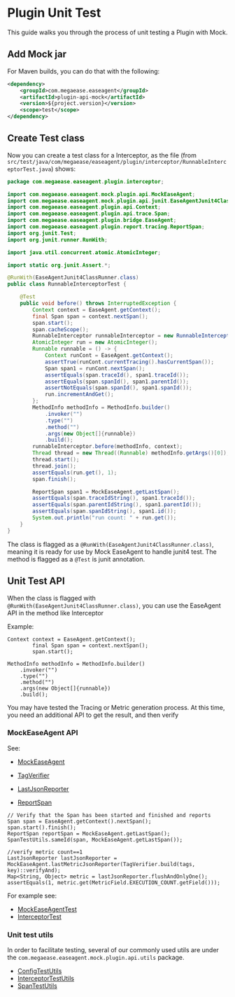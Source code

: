 # Plugin Unit Test

This guide walks you through the process of unit testing a Plugin with Mock.

## Add Mock jar

For Maven builds, you can do that with the following:

```xml
<dependency>
    <groupId>com.megaease.easeagent</groupId>
    <artifactId>plugin-api-mock</artifactId>
    <version>${project.version}</version>
    <scope>test</scope>
</dependency>
```

## Create Test class

Now you can create a test class for a Interceptor, as the file (from `src/test/java/com/megaease/easeagent/plugin/interceptor/RunnableInterceptorTest.java`) shows:

```java
package com.megaease.easeagent.plugin.interceptor;

import com.megaease.easeagent.mock.plugin.api.MockEaseAgent;
import com.megaease.easeagent.mock.plugin.api.junit.EaseAgentJunit4ClassRunner;
import com.megaease.easeagent.plugin.api.Context;
import com.megaease.easeagent.plugin.api.trace.Span;
import com.megaease.easeagent.plugin.bridge.EaseAgent;
import com.megaease.easeagent.plugin.report.tracing.ReportSpan;
import org.junit.Test;
import org.junit.runner.RunWith;

import java.util.concurrent.atomic.AtomicInteger;

import static org.junit.Assert.*;

@RunWith(EaseAgentJunit4ClassRunner.class)
public class RunnableInterceptorTest {

    @Test
    public void before() throws InterruptedException {
        Context context = EaseAgent.getContext();
        final Span span = context.nextSpan();
        span.start();
        span.cacheScope();
        RunnableInterceptor runnableInterceptor = new RunnableInterceptor();
        AtomicInteger run = new AtomicInteger();
        Runnable runnable = () -> {
            Context runCont = EaseAgent.getContext();
            assertTrue(runCont.currentTracing().hasCurrentSpan());
            Span span1 = runCont.nextSpan();
            assertEquals(span.traceId(), span1.traceId());
            assertEquals(span.spanId(), span1.parentId());
            assertNotEquals(span.spanId(), span1.spanId());
            run.incrementAndGet();
        };
        MethodInfo methodInfo = MethodInfo.builder()
            .invoker("")
            .type("")
            .method("")
            .args(new Object[]{runnable})
            .build();
        runnableInterceptor.before(methodInfo, context);
        Thread thread = new Thread((Runnable) methodInfo.getArgs()[0]);
        thread.start();
        thread.join();
        assertEquals(run.get(), 1);
        span.finish();

        ReportSpan span1 = MockEaseAgent.getLastSpan();
        assertEquals(span.traceIdString(), span1.traceId());
        assertEquals(span.parentIdString(), span1.parentId());
        assertEquals(span.spanIdString(), span1.id());
        System.out.println("run count: " + run.get());
    }
}
```
 
The class is flagged as a `@RunWith(EaseAgentJunit4ClassRunner.class)`, meaning it is ready for use by Mock EaseAgent to handle junit4 test. 
The method is flagged as a `@Test` is junit annotation. 

## Unit Test API

When the class is flagged with `@RunWith(EaseAgentJunit4ClassRunner.class)`, you can use the EaseAgent API in the method like Interceptor

Example:
```
Context context = EaseAgent.getContext();
        final Span span = context.nextSpan();
        span.start();
```
```
MethodInfo methodInfo = MethodInfo.builder()
    .invoker("")
    .type("")
    .method("")
    .args(new Object[]{runnable})
    .build();
```

You may have tested the Tracing or Metric generation process. At this time, you need an additional API to get the result, and then verify

### MockEaseAgent API
See:

* [MockEaseAgent](../mock/plugin-api-mock/src/main/java/com/megaease/easeagent/mock/plugin/api/MockEaseAgent.java)

* [TagVerifier](../mock/plugin-api-mock/src/main/java/com/megaease/easeagent/mock/plugin/api/utils/TagVerifier.java)

* [LastJsonReporter](../mock/report-mock/src/main/java/com/megaease/easeagent/mock/report/impl/LastJsonReporter.java)

* [ReportSpan](../plugin-api/src/main/java/com/megaease/easeagent/plugin/report/tracing/ReportSpan.java)


```
// Verify that the Span has been started and finished and reports
Span span = EaseAgent.getContext().nextSpan();
span.start().finish();
ReportSpan reportSpan = MockEaseAgent.getLastSpan();
SpanTestUtils.sameId(span, MockEaseAgent.getLastSpan());

//verify metric count==1
LastJsonReporter lastJsonReporter = MockEaseAgent.lastMetricJsonReporter(TagVerifier.build(tags, key)::verifyAnd);
Map<String, Object> metric = lastJsonReporter.flushAndOnlyOne();
assertEquals(1, metric.get(MetricField.EXECUTION_COUNT.getField()));
```

For example see: 
* [MockEaseAgentTest](../mock/plugin-api-mock/src/test/java/com/megaease/easeagent/mock/plugin/api/demo/MockEaseAgentTest.java)
* [InterceptorTest](../mock/plugin-api-mock/src/test/java/com/megaease/easeagent/mock/plugin/api/demo/InterceptorTest.java)

### Unit test utils

In order to facilitate testing, several of our commonly used utils are under the `com.megaease.easeagent.mock.plugin.api.utils` package.

* [ConfigTestUtils](../mock/plugin-api-mock/src/main/java/com/megaease/easeagent/mock/plugin/api/utils/ConfigTestUtils.java)
* [InterceptorTestUtils](../mock/plugin-api-mock/src/main/java/com/megaease/easeagent/mock/plugin/api/utils/InterceptorTestUtils.java)
* [SpanTestUtils](../mock/plugin-api-mock/src/main/java/com/megaease/easeagent/mock/plugin/api/utils/SpanTestUtils.java)

